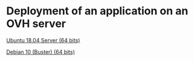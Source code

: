 # Deployment of an application on an OVH server

[Ubuntu 18.04 Server (64 bits)](./docs/ubuntu.md)

[Debian 10 (Buster) (64 bits)](./docs/debian.md)
